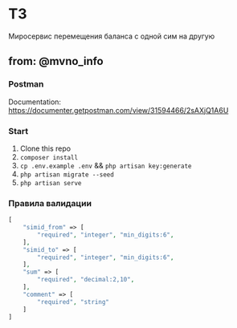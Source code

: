 # ТЗ

Миросервис перемещения баланса с одной сим на другую

## from: @mvno_info

### Postman

Documentation: https://documenter.getpostman.com/view/31594466/2sAXjQ1A6U

### Start

1. Clone this repo
2. `composer install`
3. `cp .env.example .env` && `php artisan key:generate`
4. `php artisan migrate --seed`
5. `php artisan serve`

### Правила валидации

```php
[
    "simid_from" => [
        "required", "integer", "min_digits:6",
    ],
    "simid_to" => [
        "required", "integer", "min_digits:6",
    ],
    "sum" => [
        "required", "decimal:2,10",
    ],
    "comment" => [
        "required", "string"
    ]
]
```
